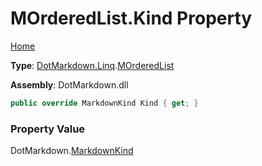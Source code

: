 # MOrderedList\.Kind Property

[Home](../../../../README.md)

**Type**: [DotMarkdown.Linq](../../README.md)\.[MOrderedList](../README.md)

**Assembly**: DotMarkdown\.dll

```csharp
public override MarkdownKind Kind { get; }
```

### Property Value

DotMarkdown\.[MarkdownKind](../../../MarkdownKind/README.md)

